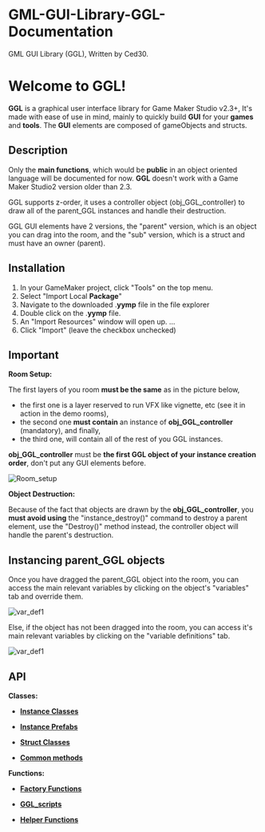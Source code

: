 # GML-GUI-Library-GGL-Documentation

GML GUI Library (GGL), Written by Ced30.

# Welcome to GGL!

**GGL** is a graphical user interface library for Game Maker Studio v2.3+,
It's made with ease of use in mind, mainly to quickly build **GUI** for your **games** and **tools**. 
The **GUI** elements are composed of gameObjects and structs.

## Description

Only the **main functions**, which would be **public** in an object oriented language will be documented for now.
**GGL** doesn't work with a Game Maker Studio2 version older than 2.3.

GGL supports z-order, it uses a controller object (obj_GGL_controller) to draw all of the parent_GGL instances and handle their destruction.

GGL GUI elements have 2 versions, the "parent" version, which is an object you can drag into the room, and the "sub" version, which is a struct and must have an owner (parent).

## Installation

1.  In your GameMaker project, click "Tools" on the top menu.
2.  Select "Import Local  **Package**"
3.  Navigate to the downloaded .**yymp**  file in the file explorer
4.  Double click on the .**yymp**  file.
5.  An "Import Resources" window will open up. ...
6.  Click "Import" (leave the checkbox unchecked)

## Important

**Room Setup:**

The first layers of you room **must be the same** as in the picture below, 
- the first one is a layer reserved to run VFX like vignette, etc (see it in action in the demo rooms),
- the second one **must contain** an instance of **obj_GGL_controller** (mandatory), and finally,
- the third one, will contain all of the rest of you GGL instances.

**obj_GGL_controller** must be **the first GGL object of your instance creation order**, don't put any GUI elements before.

![Room_setup](https://github.com/Ced30/GML-GUI-Library-GGL-Documentation/blob/main/Images/room_setup.png)

**Object Destruction:**

Because of the fact that objects are drawn by the **obj_GGL_controller**, you **must avoid using** the "instance_destroy()" command
to destroy a parent element, use the "Destroy()" method instead, the controller object will handle the parent's destruction.

## Instancing parent_GGL objects

Once you have dragged the parent_GGL object into the room, you can access the main relevant variables by clicking on the object's "variables" tab and override them.

![var_def1](https://github.com/Ced30/GML-GUI-Library-GGL-Documentation/blob/main/Images/variable_definitions2.png)

Else, if the object has not been dragged into the room, you can access it's main relevant variables by clicking on the "variable definitions" tab.

![var_def1](https://github.com/Ced30/GML-GUI-Library-GGL-Documentation/blob/main/Images/variable_definitions1.png)

## API

**Classes:**

- [**Instance Classes**](https://github.com/Ced30/GML-GUI-Library-GGL-Documentation/blob/main/API/Instance%20Classes.md)

- [**Instance Prefabs**](https://github.com/Ced30/GML-GUI-Library-GGL-Documentation/blob/main/API/Instance%20Prefabs.md)

- [**Struct Classes**](https://github.com/Ced30/GML-GUI-Library-GGL-Documentation/blob/main/API/Struct%20Classes.md)

- [**Common methods**](https://github.com/Ced30/GML-GUI-Library-GGL-Documentation/blob/main/API/GGL_Common/Common_Methods.md)

**Functions:**

- [**Factory Functions**](https://github.com/Ced30/GML-GUI-Library-GGL-Documentation/blob/main/API/Factory%20Functions.md)

- [**GGL_scripts**](https://github.com/Ced30/GML-GUI-Library-GGL-Documentation/blob/main/API/GGL_sub%20Functions.md)

- [**Helper Functions**](https://github.com/Ced30/GML-GUI-Library-GGL-Documentation/blob/main/API/Helper_Functions.md)
